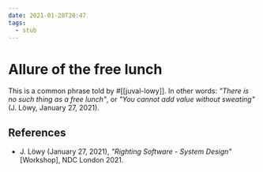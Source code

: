 ```yaml
---
date: 2021-01-28T20:47
tags: 
  - stub
---
```


# Allure of the free lunch

This is a common phrase told by #[[juval-lowy]]. In other words: *"There is no such
thing as a free lunch"*, or *"You cannot add value without sweating"* 
(J. Löwy, January 27, 2021).

## References

- J. Löwy (January 27, 2021), *"Righting Software - System Design"* [Workshop],
  NDC London 2021.
